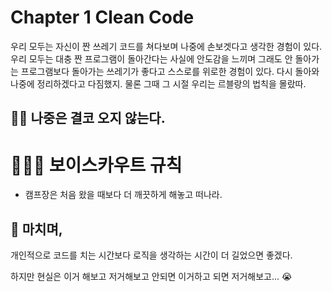 # Chapter 1 Clean Code

우리 모두는 자신이 짠  쓰레기 코드를 쳐다보며 나중에 손보겟다고 생각한 경험이 있다. 우리 모두는 대충 짠 프로그램이 돌아간다는 사실에 안도감을 느끼며 그래도 안 돌아가는 프로그램보다 돌아가는 쓰레기가 좋다고 스스로를 위로한 경험이 있다. 다시 돌아와 나중에 정리하겠다고 다짐했지. 물론 그때 그 시절 우리는 르블랑의 법칙을 몰랐따.

## 👋🏼 나중은 결코 오지 않는다.

# 👮🏻‍♀️ 보이스카우트 규칙

- 캠프장은 처음 왔을 때보다 더 깨끗하게 해놓고 떠나라.

## 🌱 마치며,

개인적으로 코드를 치는 시간보다 로직을 생각하는 시간이 더 길었으면 좋겠다.

하지만 현실은 이거 해보고 저거해보고 안되면 이거하고 되면 저거해보고... 😭